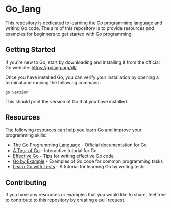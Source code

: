 # Go_lang

This repository is dedicated to learning the Go programming language and writing Go code. The aim of this repository is to provide resources and examples for beginners to get started with Go programming.

## Getting Started

If you're new to Go, start by downloading and installing it from the official Go website: https://golang.org/dl/

Once you have installed Go, you can verify your installation by opening a terminal and running the following command:

```
go version
```

This should print the version of Go that you have installed.

## Resources

The following resources can help you learn Go and improve your programming skills:

- [The Go Programming Language](https://golang.org/doc/) - Official documentation for Go
- [A Tour of Go](https://tour.golang.org/welcome/1) - Interactive tutorial for Go
- [Effective Go](https://golang.org/doc/effective_go.html) - Tips for writing effective Go code
- [Go by Example](https://gobyexample.com/) - Examples of Go code for common programming tasks
- [Learn Go with Tests](https://quii.gitbook.io/learn-go-with-tests/) - A tutorial for learning Go by writing tests

## Contributing

If you have any resources or examples that you would like to share, feel free to contribute to this repository by creating a pull request.


